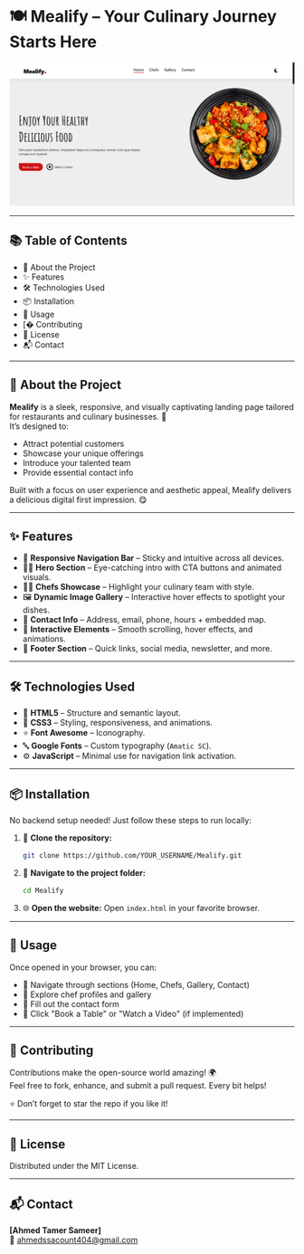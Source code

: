 # 🍽️ Mealify – Your Culinary Journey Starts Here

![Mealify Demo Screenshot](./images/Mealify.png) 

---

## 📚 Table of Contents

- 📖 About the Project
- ✨ Features
- 🛠️ Technologies Used
- 📦 Installation
- 🚀 Usage
- [� Contributing
- 📄 License
- 📬 Contact

---

## 📖 About the Project

**Mealify** is a sleek, responsive, and visually captivating landing page tailored for restaurants and culinary businesses. 🍜  
It’s designed to:

- Attract potential customers  
- Showcase your unique offerings  
- Introduce your talented team  
- Provide essential contact info  

Built with a focus on user experience and aesthetic appeal, Mealify delivers a delicious digital first impression. 😋

---

## ✨ Features

- 🧭 **Responsive Navigation Bar** – Sticky and intuitive across all devices.
- 🦸‍♂️ **Hero Section** – Eye-catching intro with CTA buttons and animated visuals.
- 👨‍🍳 **Chefs Showcase** – Highlight your culinary team with style.
- 🖼️ **Dynamic Image Gallery** – Interactive hover effects to spotlight your dishes.
- 📍 **Contact Info** – Address, email, phone, hours + embedded map.
- 🎨 **Interactive Elements** – Smooth scrolling, hover effects, and animations.
- 🧾 **Footer Section** – Quick links, social media, newsletter, and more.

---

## 🛠️ Technologies Used

- 🧱 **HTML5** – Structure and semantic layout.
- 🎨 **CSS3** – Styling, responsiveness, and animations.
- ⭐ **Font Awesome** – Iconography.
- 🔤 **Google Fonts** – Custom typography (`Amatic SC`).
- ⚙️ **JavaScript** – Minimal use for navigation link activation.

---

## 📦 Installation

No backend setup needed! Just follow these steps to run locally:

1. 🔁 **Clone the repository:**
    ```bash
    git clone https://github.com/YOUR_USERNAME/Mealify.git
    ```
2. 📂 **Navigate to the project folder:**
    ```bash
    cd Mealify
    ```
3. 🌐 **Open the website:**
    Open `index.html` in your favorite browser.

---

## 🚀 Usage

Once opened in your browser, you can:

- 🧭 Navigate through sections (Home, Chefs, Gallery, Contact)
- 👀 Explore chef profiles and gallery
- 📝 Fill out the contact form
- 📅 Click "Book a Table" or "Watch a Video" (if implemented)

---

## 🤝 Contributing

Contributions make the open-source world amazing! 🌍  
Feel free to fork, enhance, and submit a pull request. Every bit helps!

⭐ Don’t forget to star the repo if you like it!

---

## 📄 License

Distributed under the MIT License.

---

## 📬 Contact

**[Ahmed Tamer Sameer]**  
📧 ahmedssacount404@gmail.com
